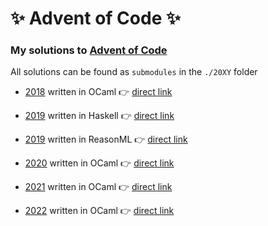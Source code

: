 # ✨ Advent of Code ✨

### My solutions to [Advent of Code](https://adventofcode.com/)

All solutions can be found as `submodules` in the `./20XY` folder

- [2018](https://github.com/p1xelHer0/advent-of-code/tree/master/2018/) written in OCaml 👉 [direct link](https://github.com/p1xelHer0/advent-of-code-2018-ocaml/)

- [2019](https://github.com/p1xelHer0/advent-of-code/tree/master/2019/) written in Haskell 👉 [direct link](https://github.com/p1xelHer0/advent-of-code-2019-haskell/)

- [2019](https://github.com/p1xelHer0/advent-of-code/tree/master/2019/) written in ReasonML 👉 [direct link](https://github.com/p1xelHer0/advent-of-code-2019-reason-native/)

- [2020](https://github.com/p1xelHer0/advent-of-code/tree/main/2020/) written in OCaml 👉 [direct link](https://github.com/p1xelHer0/advent-of-code-2020-ocaml/)

- [2021](https://github.com/p1xelHer0/advent-of-code/tree/main/2021/) written in OCaml 👉 [direct link](https://github.com/p1xelHer0/advent-of-code-2021-ocaml/)

- [2022](https://github.com/p1xelHer0/advent-of-code/tree/main/2022/) written in OCaml 👉 [direct link](https://github.com/p1xelHer0/advent-of-code-2022-ocaml/)

